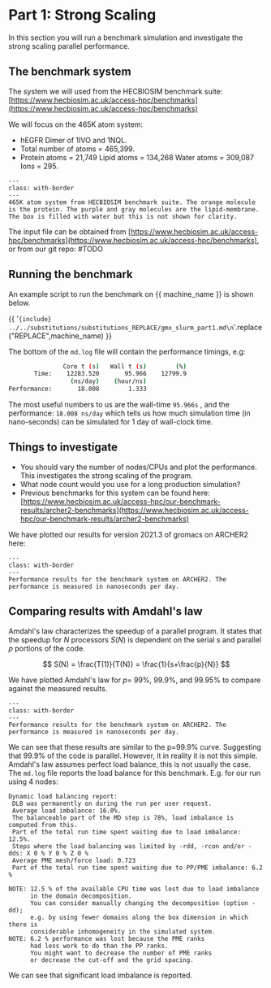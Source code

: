 # Part 1: Strong Scaling 

In this section you will run a benchmark simulation and investigate the strong scaling parallel performance.


## The benchmark system

The system we will used from the HECBIOSIM benchmark suite:
[https://www.hecbiosim.ac.uk/access-hpc/benchmarks](https://www.hecbiosim.ac.uk/access-hpc/benchmarks)

We will focus on the 465K atom system:
  - hEGFR Dimer of 1IVO and 1NQL. 
  - Total number of atoms = 465,399. 
  - Protein atoms = 21,749  Lipid atoms = 134,268  Water atoms = 309,087  Ions = 295. 


```{figure} ./images/465K-H1-H1.png
---
class: with-border
---
465K atom system from HECBIOSIM benchmark suite. The orange molecule is the protein. The purple and gray molecules are the lipid-membrane. The box is filled with water but this is not shown for clarity.
```
The input file can be obtained from [https://www.hecbiosim.ac.uk/access-hpc/benchmarks](https://www.hecbiosim.ac.uk/access-hpc/benchmarks), or from our git repo: #TODO


## Running the benchmark

An example script to run the benchmark on {{ machine_name }} is shown below.

{{  '```{include} ../../substitutions/substitutions_REPLACE/gmx_slurm_part1.md\n```'.replace("REPLACE",machine_name) }}

The bottom of the ``md.log`` file will contain the performance timings, e.g:

```bash
               Core t (s)   Wall t (s)        (%)
       Time:    12283.520       95.966    12799.9
                 (ns/day)    (hour/ns)
Performance:       18.008        1.333
```

The most useful numbers to us are the wall-time ``95.966s`` , and the performance: ``18.008 ns/day`` which tells us how much simulation time (in nano-seconds) can be simulated for 1 day of wall-clock time.

## Things to investigate
- You should vary the number of nodes/CPUs and plot the performance. This investigates the strong scaling of the program.
- What node count would you use for a long production simulation?
- Previous benchmarks for this system can be found here:
[https://www.hecbiosim.ac.uk/access-hpc/our-benchmark-results/archer2-benchmarks](https://www.hecbiosim.ac.uk/access-hpc/our-benchmark-results/archer2-benchmarks)

We have plotted our results for version 2021.3 of gromacs on ARCHER2 here:


```{figure} ./images/gmx_strong_scaling.svg
---
class: with-border
---
Performance results for the benchmark system on ARCHER2. The performance is measured in nanoseconds per day.
```

## Comparing results with Amdahl's law

Amdahl's law characterizes the speedup of a parallel program. It states that the speedup for $N$ processors $S(N)$ is dependent on the serial $s$ and parallel $p$ portions of the code.

$$
S(N) = \frac{T(1)}{T(N)} = \frac{1}{s+\frac{p}{N}}
$$

We have plotted Amdahl's law for $p=$ 99%, 99.9%, and 99.95% to compare against the measured results.



```{figure} ./images/gmx_amdahl.svg
---
class: with-border
---
Performance results for the benchmark system on ARCHER2. The performance is measured in nanoseconds per day.
```

We can see that these results are similar to the p=99.9% curve. Suggesting that 99.9% of the code is parallel. However, it in reality it is not this simple. Amdahl's law assumes perfect load balance, this is not usually the case. The ``md.log`` file reports the load balance for this benchmark. E.g. for our run using 4 nodes:

```
Dynamic load balancing report:
 DLB was permanently on during the run per user request.
 Average load imbalance: 16.0%.
 The balanceable part of the MD step is 78%, load imbalance is computed from this.
 Part of the total run time spent waiting due to load imbalance: 12.5%.
 Steps where the load balancing was limited by -rdd, -rcon and/or -dds: X 0 % Y 0 % Z 0 %
 Average PME mesh/force load: 0.723
 Part of the total run time spent waiting due to PP/PME imbalance: 6.2 %

NOTE: 12.5 % of the available CPU time was lost due to load imbalance
      in the domain decomposition.
      You can consider manually changing the decomposition (option -dd);
      e.g. by using fewer domains along the box dimension in which there is
      considerable inhomogeneity in the simulated system.
NOTE: 6.2 % performance was lost because the PME ranks
      had less work to do than the PP ranks.
      You might want to decrease the number of PME ranks
      or decrease the cut-off and the grid spacing.
```

We can see that significant load imbalance is reported.